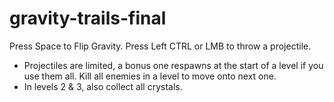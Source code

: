 # gravity-trails-final
Press Space to Flip Gravity.
Press Left CTRL or LMB to throw a projectile.
 - Projectiles are limited, a bonus one respawns at the start of a level if you use them all.
Kill all enemies in a level to move onto next one.
 - In levels 2 & 3, also collect all crystals.
